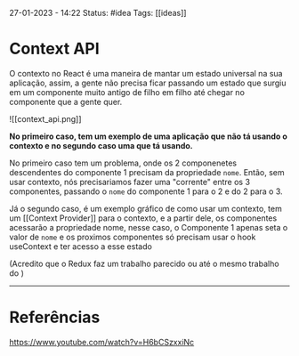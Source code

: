 27-01-2023 - 14:22
Status: #idea
Tags: [[ideas]]

# Context API

O contexto no React é uma maneira de mantar um estado universal na sua aplicação, assim, a gente não precisa ficar passando um estado que surgiu em um componente muito antigo de filho em filho até chegar no componente que a gente quer.

![[context_api.png]]

**No primeiro caso, tem um exemplo de uma aplicação que não tá usando o contexto e no segundo caso uma que tá usando.**

No primeiro caso tem um problema, onde os 2 componenetes descendentes do componente 1 precisam da propriedade `nome`. Então, sem usar contexto, nós precisariamos fazer uma "corrente" entre os 3 componentes, passando o `nome` do componente 1 para o 2 e do 2 para o 3.

Já o segundo caso, é um exemplo gráfico de como usar um contexto, tem um [[Context Provider]] para o contexto, e a partir dele, os componentes acessarão a propriedade nome, nesse caso, o Componente 1 apenas seta o valor de `nome` e os proximos componentes só precisam usar o hook useContext e ter acesso a esse estado

(Acredito que o Redux faz um trabalho parecido ou até o mesmo trabalho do )

---
# Referências
https://www.youtube.com/watch?v=H6bCSzxxiNc